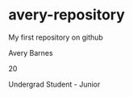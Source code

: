 avery-repository
================

My first repository on github

Avery Barnes

20

Undergrad Student - Junior
